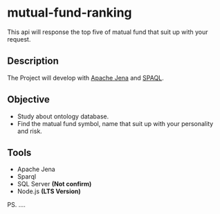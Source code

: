 # mutual-fund-ranking
This api will response the top five of matual fund that suit up with your request.

## Description
The Project will develop with [Apache Jena](https://jena.apache.org/) and [SPAQL](https://www.w3.org/TR/rdf-sparql-query/).

## Objective
- Study about ontology database.
- Find the matual fund symbol, name that suit up with your personality and risk.

## Tools
- Apache Jena
- Sparql
- SQL Server __(Not confirm)__
- Node.js __(LTS Version)__

PS. ....

